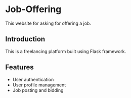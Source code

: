 # Job-Offering
This website for asking for offering a job.


## Introduction
This is a freelancing platform built using Flask framework.

## Features
- User authentication
- User profile management
- Job posting and bidding